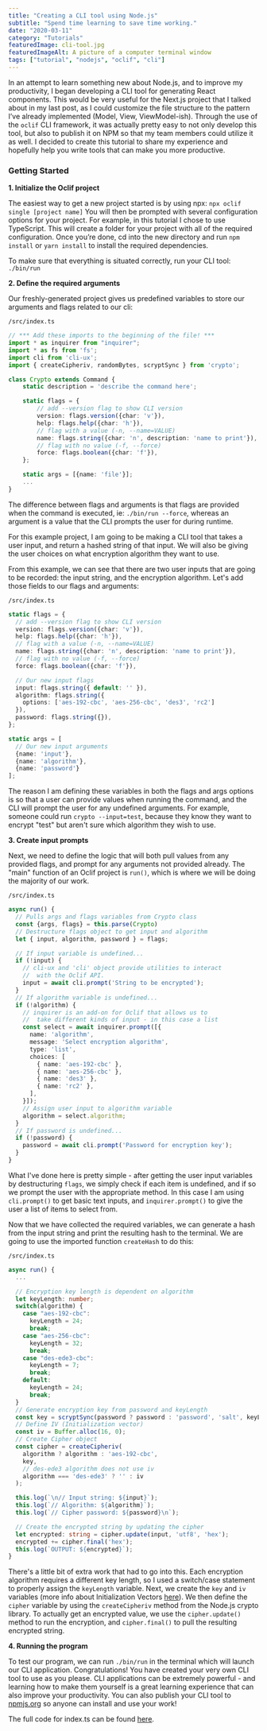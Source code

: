 ```yaml
---
title: "Creating a CLI tool using Node.js"
subtitle: "Spend time learning to save time working."
date: "2020-03-11"
category: "Tutorials"
featuredImage: cli-tool.jpg
featuredImageAlt: A picture of a computer terminal window
tags: ["tutorial", "nodejs", "oclif", "cli"]
---
```

In an attempt to learn something new about Node.js, and to improve my productivity, I began developing a CLI tool for generating React components. This would be very useful for the Next.js project that I talked about in my last post, as I could customize the file structure to the pattern I’ve already implemented (Model, View, ViewModel-ish).<!-- end -->  Through the use of the `oclif` CLI framework, it was actually pretty easy to not only develop this tool, but also to publish it on NPM so that my team members could utilize it as well. I decided to create this tutorial to share my experience and hopefully help you write tools that can make you more productive.

### Getting Started
**1. Initialize the Oclif project**

The easiest way to get a new project started is by using npx:
`npx oclif single [project name]`
You will then be prompted with several configuration options for your project. For example, in this tutorial I chose to use TypeScript. This will create a folder for your project with all of the required configuration.  Once you’re done, cd into the new directory and run
`npm install`  or `yarn install` to install the required dependencies.

To make sure that everything is situated correctly, run your CLI tool:
`./bin/run`

**2. Define the required arguments**

Our freshly-generated project gives us predefined variables to store our arguments and flags related to our cli:

`/src/index.ts`
```ts
// *** Add these imports to the beginning of the file! ***
import * as inquirer from "inquirer";
import * as fs from 'fs';
import cli from 'cli-ux';
import { createCipheriv, randomBytes, scryptSync } from 'crypto';

class Crypto extends Command {
    static description = 'describe the command here';

    static flags = {
        // add --version flag to show CLI version
        version: flags.version({char: 'v'}),
        help: flags.help({char: 'h'}),
        // flag with a value (-n, --name=VALUE)
        name: flags.string({char: 'n', description: 'name to print'}),
        // flag with no value (-f, --force)
        force: flags.boolean({char: 'f'}),
    };

    static args = [{name: 'file'}];
    ...
}
```
The difference between flags and arguments is that flags are provided when the command is executed, ie: `./bin/run --force`, whereas an argument is a value that the CLI prompts the user for during runtime.

For this example project, I am going to be making a CLI tool that takes a user input, and return a hashed string of that input. We will also be giving the user choices on what encryption algorithm they want to use.

From this example, we can see that there are two user inputs that are going to be recorded: the input string, and the encryption algorithm. Let's add those fields to our flags and arguments:

`/src/index.ts`
```ts
static flags = {
  // add --version flag to show CLI version
  version: flags.version({char: 'v'}),
  help: flags.help({char: 'h'}),
  // flag with a value (-n, --name=VALUE)
  name: flags.string({char: 'n', description: 'name to print'}),
  // flag with no value (-f, --force)
  force: flags.boolean({char: 'f'}),

  // Our new input flags
  input: flags.string({ default: '' }),
  algorithm: flags.string({
    options: ['aes-192-cbc', 'aes-256-cbc', 'des3', 'rc2']
  }),
  password: flags.string({}),
};

static args = [
  // Our new input arguments
  {name: 'input'},
  {name: 'algorithm'},
  {name: 'password'}
];
```

The reason I am defining these variables in both the flags and args options is so that a user can provide values when running the command, and the CLI will prompt the user for any undefined arguments. For example, someone could run `crypto --input=test`, because they know they want to encrypt "test" but aren't sure which algorithm they wish to use.

**3. Create input prompts**

Next, we need to define the logic that will both pull values from any provided flags, and prompt for any arguments not provided already. The "main" function of an Oclif project is `run()`, which is where we will be doing the majority of our work.

`/src/index.ts`
```ts
async run() {
  // Pulls args and flags variables from Crypto class
  const {args, flags} = this.parse(Crypto)
  // Destructure flags object to get input and algorithm
  let { input, algorithm, password } = flags;

  // If input variable is undefined...
  if (!input) {
    // cli-ux and 'cli' object provide utilities to interact
    //  with the Oclif API.
    input = await cli.prompt('String to be encrypted');
  }
  // If algorithm variable is undefined...
  if (!algorithm) {
    // inquirer is an add-on for Oclif that allows us to
    //  take different kinds of input - in this case a list
    const select = await inquirer.prompt([{
      name: 'algorithm',
      message: 'Select encryption algorithm',
      type: 'list',
      choices: [
        { name: 'aes-192-cbc' },
        { name: 'aes-256-cbc' },
        { name: 'des3' },
        { name: 'rc2' },
      ],
    }]);
    // Assign user input to algorithm variable
    algorithm = select.algorithm;
  }
  // If password is undefined...
  if (!password) {
    password = await cli.prompt('Password for encryption key');
  }
}
```
What I've done here is pretty simple - after getting the user input variables by destructuring `flags`, we simply check if each item is undefined, and if so we prompt the user with the appropriate method. In this case I am using `cli.prompt()` to get basic text inputs, and `inquirer.prompt()` to give the user a list of items to select from.

Now that we have collected the required variables, we can generate a hash from the input string and print the resulting hash to the terminal. We are going to use the imported function `createHash` to do this:

`/src/index.ts`
```ts
async run() {
  ...

  // Encryption key length is dependent on algorithm
  let keyLength: number;
  switch(algorithm) {
    case "aes-192-cbc":
      keyLength = 24;
      break;
    case "aes-256-cbc":
      keyLength = 32;
      break;
    case "des-ede3-cbc":
      keyLength = 7;
      break;
    default:
      keyLength = 24;
      break;
  }
  // Generate encryption key from password and keyLength
  const key = scryptSync(password ? password : 'password', 'salt', keyLength);
  // Define IV (Initialization vector)
  const iv = Buffer.alloc(16, 0);
  // Create Cipher object
  const cipher = createCipheriv(
    algorithm ? algorithm : 'aes-192-cbc',
    key,
    // des-ede3 algorithm does not use iv
    algorithm === 'des-ede3' ? '' : iv
  );

  this.log(`\n// Input string: ${input}`);
  this.log(`// Algorithm: ${algorithm}`);
  this.log(`// Cipher password: ${password}\n`);

  // Create the encrypted string by updating the cipher
  let encrypted: string = cipher.update(input, 'utf8', 'hex');
  encrypted += cipher.final('hex');
  this.log(`OUTPUT: ${encrypted}`);
}
```

There's a little bit of extra work that had to go into this. Each encryption algorithm requires a different key length, so I used a switch/case statement to properly assign the `keyLength` variable. Next, we create the `key` and `iv` variables (more info about Initialization Vectors [here](https://en.wikipedia.org/wiki/Initialization_vector)). We then define the `cipher` variable by using the `createCipheriv` method from the Node.js crypto library. To actually get an encrypted value, we use the `cipher.update()` method to run the encryption, and `cipher.final()` to pull the resulting encrypted string.

**4. Running the program**

To test our program, we can run `./bin/run` in the terminal which will launch our CLI application. Congratulations! You have created your very own CLI tool to use as you please. CLI applications can be extremely powerful - and learning how to make them yourself is a great learning experience that can also improve your productivity. You can also publish your CLI tool to [npmjs.org](https://npmjs.org/) so anyone can install and use your work!

The full code for index.ts can be found [here](https://gist.github.com/dan-valinotti/6f7499d8e7a59d32f85740486ef4ba28).

